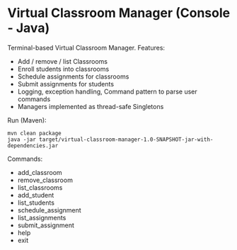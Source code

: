 # Virtual Classroom Manager (Console - Java)

Terminal-based Virtual Classroom Manager. Features:
- Add / remove / list Classrooms
- Enroll students into classrooms
- Schedule assignments for classrooms
- Submit assignments for students
- Logging, exception handling, Command pattern to parse user commands
- Managers implemented as thread-safe Singletons

Run (Maven):
```
mvn clean package
java -jar target/virtual-classroom-manager-1.0-SNAPSHOT-jar-with-dependencies.jar
```

Commands:
- add_classroom <className>
- remove_classroom <className>
- list_classrooms
- add_student <studentId> <className>
- list_students <className>
- schedule_assignment <className> <assignmentTitle>
- list_assignments <className>
- submit_assignment <studentId> <className> <assignmentTitle>
- help
- exit
